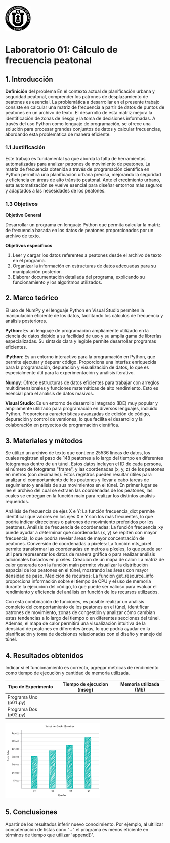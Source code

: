![Logo UCN](images/60x60-ucn-negro.png)
# Laboratorio 01: Cálculo de frecuencia peatonal 


## 1. Introducción 

**Definición** del problema
En el contexto actual de planificación urbana y seguridad peatonal, comprender los patrones de desplazamiento de peatones es esencial. La problemática a desarrollar en el presente trabajo consiste en calcular una matriz de frecuencia a partir de datos de puntos de peatones en un archivo de texto. El desarrollo de esta matriz mejora la identificación de zonas de riesgo y la toma de decisiones informadas. A través del uso Python como lenguaje de programación, se ofrece una solución para procesar grandes conjuntos de datos y calcular frecuencias, abordando esta problemática de manera eficiente.

### 1.1 Justificación
Este trabajo es fundamental ya que aborda la falta de herramientas automatizadas para analizar patrones de movimiento de peatones. La matriz de frecuencia obtenida a través de programación científica en Python permitirá una planificación urbana precisa, mejorando la seguridad y eficiencia en áreas de alto tránsito peatonal. Ante el crecimiento urbano, esta automatización se vuelve esencial para diseñar entornos más seguros y adaptados a las necesidades de los peatones.
### 1.3 Objetivos 

**Objetivo General**

Desarrollar un programa en lenguaje Python que permita calcular la matriz de frecuencia basada en los datos de peatones proporcionados por un archivo de texto.

**Objetivos específicos**

1. Leer y cargar los datos referentes a peatones desde el archivo de texto en el programa.
2. Organizar la información en estructuras de datos adecuadas para su manipulación posterior.
3. Elaborar documentación detallada del programa, explicando su funcionamiento y los algoritmos utilizados.

## 2. Marco teórico
El uso de NumPy y el lenguaje Python en Visual Studio permiten la manipulación eficiente de los datos, facilitando los cálculos de frecuencia y análisis posteriores.

**Python**: Es un lenguaje de programación ampliamente utilizado en la ciencia de datos debido a su facilidad de uso y su amplia gama de librerías especializadas. Su sintaxis clara y legible permite desarrollar programas eficientes.

**iPython**: Es un entorno interactivo para la programación en Python, que permite ejecutar y depurar código. Proporciona una interfaz enriquecida para la programación, depuración y visualización de datos, lo que es especialmente útil para la experimentación y análisis iterativo.

**Numpy**: Ofrece estructuras de datos eficientes para trabajar con arreglos multidimensionales y funciones matemáticas de alto rendimiento. Esto es esencial para el análisis de datos masivos.

**Visual Studio**: Es un entorno de desarrollo integrado (IDE) muy popular y ampliamente utilizado para programación en diversos lenguajes, incluido Python. Proporciona características avanzadas de edición de código, depuración y control de versiones, lo que facilita el desarrollo y la colaboración en proyectos de programación científica.

## 3. Materiales y métodos

Se utilizó un archivo de texto que contiene 25536 líneas de datos, los cuales registran el paso de 148 peatones a lo largo del tiempo en diferentes fotogramas dentro de un túnel. Estos datos incluyen el ID de cada persona, el número de fotograma "frame", y las coordenadas (x, y, z) de los peatones en metros (con decimales). Estos registros pueden resultar útiles para analizar el comportamiento de los peatones y llevar a cabo tareas de seguimiento y análisis de sus movimientos en el túnel.
En primer lugar se lee el archivo del cual se extraen las coordenadas de los peatones, las cuales se entregan en la función main para realizar los distintos analisis requeridos.

Análisis de frecuencia de ejes X e Y: La función frecuencia_dict permite identificar qué valores en los ejes X e Y son los más frecuentes, lo que podría indicar direcciones o patrones de movimiento preferidos por los peatones.
Análisis de frecuencia de coordenadas: La función frecuencia_xy puede ayudar a determinar qué coordenadas (x, y) se repiten con mayor frecuencia, lo que podría revelar áreas de mayor concentración de peatones.
Conversión de coordenadas a píxeles: La función mts_pixel permite transformar las coordenadas en metros a píxeles, lo que puede ser útil para representar los datos de manera gráfica o para realizar análisis adicionales basados en píxeles.
Creación de un mapa de calor: La matriz de calor generada con la función main permite visualizar la distribución espacial de los peatones en el túnel, mostrando las áreas con mayor densidad de paso.
Medición de recursos: La función get_resource_info proporciona información sobre el tiempo de CPU y el uso de memoria durante la ejecución del código, lo que puede ser valioso para evaluar el rendimiento y eficiencia del análisis en función de los recursos utilizados.

Con esta combinación de funciones, es posible realizar un análisis completo del comportamiento de los peatones en el túnel, identificar patrones de movimiento, zonas de congestión y analizar cómo cambian estas tendencias a lo largo del tiempo o en diferentes secciones del túnel. Además, el mapa de calor permitirá una visualización intuitiva de la densidad de peatones en diferentes áreas, lo que podría ayudar en la planificación y toma de decisiones relacionadas con el diseño y manejo del túnel.


## 4. Resultados obtenidos

Indicar si el funcionamiento es correcto, agregar métricas de rendimiento como tiempo de ejecución y cantidad de memoria utilizada.

| Tipo de Experimento   | Tiempo de ejecucion (mseg) |  Memoria utilizada (Mb) |
|-----------------------|----------------------------|-------------------------|
| Programa Uno (p01.py) |                            |                         |
| Programa Dos (p02.py) |                            |                         |



<img src="images/column-chart.png" width="300">

## 5. Conclusiones

Apartir de los resultados inferir nuevo conocimiento. Por ejemplo, al ultilizar concatenación de listas cono "+" el programa es menos eficiente en términos de tiempo que utilizar 'append()'.





